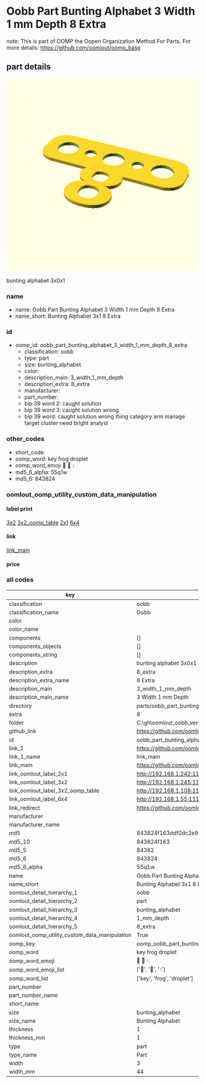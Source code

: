 # Oobb Part Bunting Alphabet 3 Width 1 mm Depth 8 Extra  

note: This is part of OOMP the Oopen Organization Method For Parts. For more details: https://github.com/oomlout/oomp_base

##  part details
  

[![](3dpr.png)](3dpr.png)

bunting alphabet 3x0x1



### name
* name: Oobb Part Bunting Alphabet 3 Width 1 mm Depth 8 Extra
* name_short: Bunting Alphabet 3x1 8 Extra
### id
* oomp_id: oobb_part_bunting_alphabet_3_width_1_mm_depth_8_extra
  * classification: oobb
  * type: part
  * size: bunting_alphabet
  * color: 
  * description_main: 3_width_1_mm_depth
  * description_extra: 8_extra
  * manufacturer: 
  * part_number: 
  * bip 39 word 2: caught solution
  * bip 39 word 3: caught solution wrong
  * bip 39 word: caught solution wrong thing category arm manage target cluster need bright analyst

### other_codes
* short_code: 
* oomp_word: key frog droplet
* oomp_word_emoji :key: :frog: :droplet:
* md5_6_alpha: 55q1w
* md5_6: 843824






### oomlout_oomp_utility_custom_data_manipulation
#### label print
[3x2](http://192.168.1.245:1112/?label=oomp%2055q1w)
[3x2_oomp_table](http://192.168.1.108:1112/?label=oomp%2055q1w)
[2x1](http://192.168.1.242:1112/?label=oomp%2055q1w)
[6x4](http://192.168.1.55:1112/?label=oomp%2055q1w)    

#### link

[link_main](https://github.com/oomlout/oomlout_oobb_version_4_generated_parts/tree/main/navigation_oomp/oobb/part/bunting_alphabet/3_width_1_mm_depth/8_extra/part)                              

#### price







### all codes 
| key | value |  
| --- | --- |  
| classification | oobb |  
| classification_name | Oobb |  
| color |  |  
| color_name |  |  
| components | [] |  
| components_objects | [] |  
| components_string | [] |  
| description | bunting alphabet 3x0x1 |  
| description_extra | 8_extra |  
| description_extra_name | 8 Extra |  
| description_main | 3_width_1_mm_depth |  
| description_main_name | 3 Width 1 mm Depth |  
| directory | parts/oobb_part_bunting_alphabet_3_width_1_mm_depth_8_extra |  
| extra | 8 |  
| folder | C:\gh\oomlout_oobb_version_4_generated_parts\parts\oobb_part_bunting_alphabet_3_width_1_mm_depth_8_extra |  
| github_link | https://github.com/oomlout/oomlout_oomp_part_src/tree/main/parts/oobb_part_bunting_alphabet_3_width_1_mm_depth_8_extra |  
| id | oobb_part_bunting_alphabet_3_width_1_mm_depth_8_extra |  
| link_1 | https://github.com/oomlout/oomlout_oobb_version_4_generated_parts/tree/main/navigation_oomp/oobb/part/bunting_alphabet/3_width_1_mm_depth/8_extra/part |  
| link_1_name | link_main |  
| link_main | https://github.com/oomlout/oomlout_oobb_version_4_generated_parts/tree/main/navigation_oomp/oobb/part/bunting_alphabet/3_width_1_mm_depth/8_extra/part |  
| link_oomlout_label_2x1 | http://192.168.1.242:1112/?label=oomp%2055q1w |  
| link_oomlout_label_3x2 | http://192.168.1.245:1112/?label=oomp%2055q1w |  
| link_oomlout_label_3x2_oomp_table | http://192.168.1.108:1112/?label=oomp%2055q1w |  
| link_oomlout_label_6x4 | http://192.168.1.55:1112/?label=oomp%2055q1w |  
| link_redirect | https://github.com/oomlout/oomlout_oobb_version_4_generated_parts/tree/main/parts/oobb_bunting_alphabet_03_01_ex_8 |  
| manufacturer |  |  
| manufacturer_name |  |  
| md5 | 843824f163ddf0dc2e921e0bfd73b123 |  
| md5_10 | 843824f163 |  
| md5_5 | 84382 |  
| md5_6 | 843824 |  
| md5_6_alpha | 55q1w |  
| name | Oobb Part Bunting Alphabet 3 Width 1 mm Depth 8 Extra |  
| name_short | Bunting Alphabet 3x1 8 Extra |  
| oomlout_detail_hierarchy_1 | oobb |  
| oomlout_detail_hierarchy_2 | part |  
| oomlout_detail_hierarchy_3 | bunting_alphabet |  
| oomlout_detail_hierarchy_4 | 1_mm_depth |  
| oomlout_detail_hierarchy_5 | 8_extra |  
| oomlout_oomp_utility_custom_data_manipulation | True |  
| oomp_key | oomp_oobb_part_bunting_alphabet_3_width_1_mm_depth_8_extra |  
| oomp_word | key frog droplet |  
| oomp_word_emoji | :key: :frog: :droplet: |  
| oomp_word_emoji_list | [':key:', ':frog:', ':droplet:'] |  
| oomp_word_list | ['key', 'frog', 'droplet'] |  
| part_number |  |  
| part_number_name |  |  
| short_name |  |  
| size | bunting_alphabet |  
| size_name | Bunting Alphabet |  
| thickness | 1 |  
| thickness_mm | 1 |  
| type | part |  
| type_name | Part |  
| width | 3 |  
| width_mm | 44 |  
